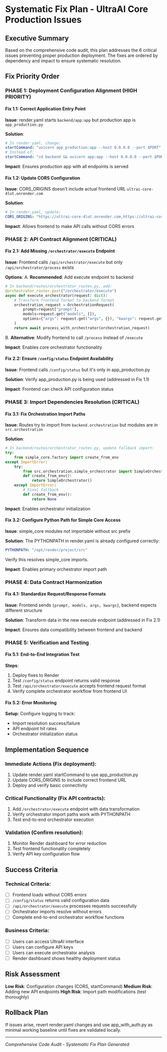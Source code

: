# Systematic Fix Plan - UltraAI Core Production Issues

## Executive Summary
Based on the comprehensive code audit, this plan addresses the 6 critical issues preventing proper production deployment. The fixes are ordered by dependency and impact to ensure systematic resolution.

## Fix Priority Order

### PHASE 1: Deployment Configuration Alignment (HIGH PRIORITY)

#### Fix 1.1: Correct Application Entry Point
**Issue**: render.yaml starts `backend/app:app` but production app is `app_production.py`

**Solution**:
```yaml
# In render.yaml, change:
startCommand: "uvicorn app_production:app --host 0.0.0.0 --port $PORT"
# Instead of:
startCommand: "cd backend && uvicorn app:app --host 0.0.0.0 --port $PORT"
```

**Impact**: Ensures production app with all endpoints is served

#### Fix 1.2: Update CORS Configuration  
**Issue**: CORS_ORIGINS doesn't include actual frontend URL `ultrai-core-4lut.onrender.com`

**Solution**:
```yaml
# In render.yaml, update:
CORS_ORIGINS: "https://ultrai-core-4lut.onrender.com,https://ultrai-core.onrender.com"
```

**Impact**: Allows frontend to make API calls without CORS errors

### PHASE 2: API Contract Alignment (CRITICAL)

#### Fix 2.1: Add Missing `/orchestrator/execute` Endpoint
**Issue**: Frontend calls `/api/orchestrator/execute` but only `/api/orchestrator/process` exists

**Options**:
A. **Recommended**: Add execute endpoint to backend
```python
# In backend/routes/orchestrator_routes.py, add:
@orchestrator_router.post("/orchestrator/execute")
async def execute_orchestrator(request: dict):
    # Transform frontend format to backend format
    orchestration_request = OrchestrationRequest(
        prompt=request["prompt"],
        models=request.get("models", []),
        options={"args": request.get("args", {}), "kwargs": request.get("kwargs", {})}
    )
    return await process_with_orchestrator(orchestration_request)
```

B. **Alternative**: Modify frontend to call `/process` instead of `/execute`

**Impact**: Enables core orchestrator functionality

#### Fix 2.2: Ensure `/config/status` Endpoint Availability
**Issue**: Frontend calls `/config/status` but it's only in app_production.py

**Solution**: Verify app_production.py is being used (addressed in Fix 1.1)

**Impact**: Frontend can check API configuration status

### PHASE 3: Import Dependencies Resolution (CRITICAL)

#### Fix 3.1: Fix Orchestration Import Paths
**Issue**: Routes try to import from `backend.orchestration` but modules are in `src.orchestration`

**Solution**:
```python
# In backend/routes/orchestrator_routes.py, update fallback import:
try:
    from simple_core.factory import create_from_env
except ImportError:
    try:
        from src.orchestration.simple_orchestrator import SimpleOrchestrator
        def create_from_env():
            return SimpleOrchestrator()
    except ImportError:
        # Final fallback
        def create_from_env():
            return None
```

**Impact**: Enables orchestrator initialization

#### Fix 3.2: Configure Python Path for Simple Core Access
**Issue**: simple_core modules not importable without src prefix

**Solution**: The PYTHONPATH in render.yaml is already configured correctly:
```yaml
PYTHONPATH: "/opt/render/project/src"
```
Verify this resolves simple_core imports.

**Impact**: Enables primary orchestrator import path

### PHASE 4: Data Contract Harmonization

#### Fix 4.1: Standardize Request/Response Formats
**Issue**: Frontend sends `{prompt, models, args, kwargs}`, backend expects different structure

**Solution**: Transform data in the new execute endpoint (addressed in Fix 2.1)

**Impact**: Ensures data compatibility between frontend and backend

### PHASE 5: Verification and Testing

#### Fix 5.1: End-to-End Integration Test
**Steps**:
1. Deploy fixes to Render
2. Test `/config/status` endpoint returns valid response
3. Test `/api/orchestrator/execute` accepts frontend request format
4. Verify complete orchestrator workflow from frontend UI

#### Fix 5.2: Error Monitoring
**Setup**: Configure logging to track:
- Import resolution success/failure
- API endpoint hit rates
- Orchestrator initialization status

## Implementation Sequence

### Immediate Actions (Fix deployment):
1. Update render.yaml startCommand to use app_production.py
2. Update CORS_ORIGINS to include correct frontend URL
3. Deploy and verify basic connectivity

### Critical Functionality (Fix API contracts):
1. Add `/orchestrator/execute` endpoint with data transformation
2. Verify orchestrator import paths work with PYTHONPATH
3. Test end-to-end orchestrator execution

### Validation (Confirm resolution):
1. Monitor Render dashboard for error reduction
2. Test frontend functionality completely
3. Verify API key configuration flow

## Success Criteria

### Technical Criteria:
- [ ] Frontend loads without CORS errors
- [ ] `/config/status` returns valid configuration data
- [ ] `/api/orchestrator/execute` processes requests successfully
- [ ] Orchestrator imports resolve without errors
- [ ] Complete end-to-end orchestrator workflow functions

### Business Criteria:
- [ ] Users can access UltraAI interface
- [ ] Users can configure API keys
- [ ] Users can execute orchestrator analysis
- [ ] Render dashboard shows healthy deployment status

## Risk Assessment

**Low Risk**: Configuration changes (CORS, startCommand)
**Medium Risk**: Adding new API endpoints
**High Risk**: Import path modifications (test thoroughly)

## Rollback Plan

If issues arise, revert render.yaml changes and use app_with_auth.py as minimal working baseline until fixes are validated locally.

---
*Comprehensive Code Audit - Systematic Fix Plan Generated*
